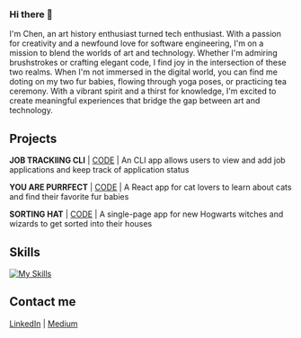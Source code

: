 ### Hi there 👋
I'm Chen, an art history enthusiast turned tech enthusiast. With a passion for creativity and a newfound love for software engineering, I'm on a mission to blend the worlds of art and technology. Whether I'm admiring brushstrokes or crafting elegant code, I find joy in the intersection of these two realms. When I'm not immersed in the digital world, you can find me doting on my two fur babies, flowing through yoga poses, or practicing tea ceremony. With a vibrant spirit and a thirst for knowledge, I'm excited to create meaningful experiences that bridge the gap between art and technology.

## Projects
**JOB TRACKIING CLI** | [CODE](https://github.com/LuluLalaJ/job_tracking_cli) | An CLI app allows users to view and add job applications and keep track of application status

**YOU ARE PURRFECT** | [CODE](https://github.com/LuluLalaJ/you-are-purrfect-react-app) | A React app for cat lovers to learn about cats and find their favorite fur babies

**SORTING HAT** | [CODE](https://github.com/LuluLalaJ/sorting-hat-app) | A single-page app for new Hogwarts witches and wizards to get sorted into their houses

## Skills
[![My Skills](https://skills.thijs.gg/icons?i=js,html,css,react,py)](https://skills.thijs.gg)

## Contact me
[LinkedIn](https://www.linkedin.com/in/chenjiang15/) | [Medium](https://medium.com/@chjiang15) 

<!--
**LuluLalaJ/LuluLalaJ** is a ✨ _special_ ✨ repository because its `README.md` (this file) appears on your GitHub profile.

Here are some ideas to get you started:

- 🔭 I’m currently working on ...
- 🌱 I’m currently learning ...
- 👯 I’m looking to collaborate on ...
- 🤔 I’m looking for help with ...
- 💬 Ask me about ...
- 📫 How to reach me: ...
- 😄 Pronouns: ...
- ⚡ Fun fact: ...
-->
